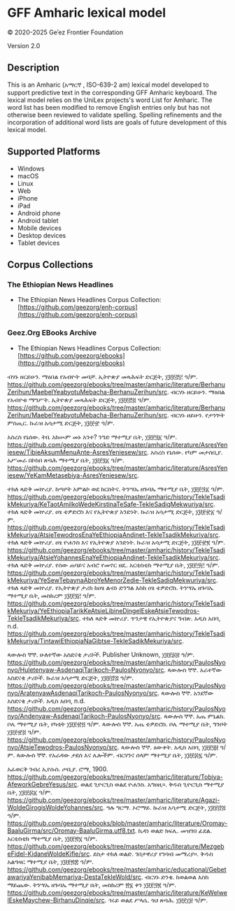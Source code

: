 # GFF Amharic lexical model

© 2020-2025 Geʾez Frontier Foundation

Version 2.0

## Description
This is an Amharic (አማርኛ , ISO-639-2 am) lexical model developed to support predictive text in the
corresponding GFF Amharic keyboard.  The lexical model relies on the UniLex projects's word
List for Amharic.  The word list has been modified to remove English entries only but has not 
otherwise been reviewed to validate spelling. Spelling refinements and the incorporation of additional
word lists are goals of future development of this lexical model.



## Supported Platforms
 * Windows
 * macOS
 * Linux
 * Web
 * iPhone
 * iPad
 * Android phone
 * Android tablet
 * Mobile devices
 * Desktop devices
 * Tablet devices


## Corpus Collections

### The Ethiopian News Headlines
* The Ethiopian News Headlines Corpus Collection: [https://github.com/geezorg/enh-corpus](https://github.com/geezorg/enh-corpus)

### Geez.Org EBooks Archive
* The Ethiopian News Headlines Corpus Collection: [https://github.com/geezorg/ebooks](https://github.com/geezorg/ebooks)


ብሃኑ ዘርይሁን. ማዕበል የአብዮት መባቻ. ኢትዮጵያ መጻሕፍት ድርጅት, ፲፱፻፸፫ ዓ/ም. https://github.com/geezorg/ebooks/tree/master/amharic/literature/BerhanuZerihun/MaebelYeabyotuMebacha-BerhanuZerihun/src.
ብርሃኑ ዘርይሁን. ማዕበል የአብዮቱ ማግሥት. ኢትዮጵያ መጻሕፍት ድርጅት, ፲፱፻፸፭ ዓ/ም. https://github.com/geezorg/ebooks/tree/master/amharic/literature/BerhanuZerihun/MaebelYeabyotuMebacha-BerhanuZerihun/src.
ብርሃኑ ዘይሁን. የታንጕት ምስጢር. ኩራዝ አሳታሚ ድርጅት, ፲፱፻፹ ዓ/ም.

አስረስ የኔሰው. ትቤ አክሡም መኑ አንተ? ንግድ ማተሚያ ቤት, ፲፱፻፶፩ ዓ/ም. https://github.com/geezorg/ebooks/tree/master/amharic/literature/AsresYeniesew/TibieAksumMenuAnte-AsresYeniesew/src.
አስረስ የኔሰው. የካም መታሰቢያ. አሥመራ በኮከበ ጽባሕ ማተሚያ ቤት, ፲፱፻፶፩ ዓ/ም. https://github.com/geezorg/ebooks/tree/master/amharic/literature/AsresYeniesew/YeKamMetasebiya-AsresYeniesew/src.


ተክለ ጻድቅ መኵሪያ. ከጣዖት አምልኮ ወደ ክርስትና. ትንሣኤ ዘጉባኤ ማተሚያ ቤት, ፲፱፻፵፩ ዓ/ም. https://github.com/geezorg/ebooks/tree/master/amharic/history/TekleTsadikMekuriya/KeTaotAmilkoWedeKirstinaTeSafe-TekleSadiqMekwuriya/src.
ተክለ ጻድቅ መኵሪያ. ዐፄ ቴዎድሮስ እና የኢትዮጵያ አንድነት. ኩራዝ አሳታሚ ድርጅት, ፲፱፻፹፩ ዓ/ም. https://github.com/geezorg/ebooks/tree/master/amharic/history/TekleTsadikMekuriya/AtsieTewodrosEnaYeEthiopiaAndinet-TekleTsadikMekuriya/src.
ተክለ ጻድቅ መኵሪያ. ዐፄ ዮሐንስ እና የኢትዮጵያ አንድነት. ኩራዝ አሳታሚ ድርጅት, ፲፱፻፹፪ ዓ/ም. https://github.com/geezorg/ebooks/tree/master/amharic/history/TekleTsadikMekuriya/AtsieYohannesEnaYeEthiopiaAndinet-TekleTsadikMekuriya/src.
ተክለ ጻድቅ መኵሪያ. የሰው ጠባይና አብሮ የመኖር ዘዴ. አርቲስቲክ ማተሚያ ቤት, ፲፱፻፵፫ ዓ/ም. https://github.com/geezorg/ebooks/tree/master/amharic/history/TekleTsadikMekuriya/YeSewTebaynaAbroYeMenorZedie-TekleSadiqMekwuriya/src.
ተክለ ጻድቅ መኵሪያ. የኢትዮጵያ ታሪክ ከዐፄ ልብነ ድንግል እስከ ዐፄ ቴዎድሮስ. ትንሣኤ ዘጉባኤ ማተሚያ ቤት, መስከረም ፲፱፻፶፫ ዓ/ም. https://github.com/geezorg/ebooks/tree/master/amharic/history/TekleTsadikMekuriya/YeEthiopiaTarikKeAtsieLibineDingelEskeAtsieTewodros-TekleTsadikMekuriya/src.
ተክለ ጻድቅ መኵሪያ. ጥንታዊ የኢትዮጵያና ግብጽ. አዲስ አበባ, n.d. https://github.com/geezorg/ebooks/tree/master/amharic/history/TekleTsadikMekuriya/TintawiEthiopiaNaGibtse-TekleSadikMekuriya/src.

ጳውሎስ ኞኞ. ሁለተኛው አስደናቂ ታሪኮች. Publisher Unknown, ፲፱፻፷፱ ዓ/ም. https://github.com/geezorg/ebooks/tree/master/amharic/history/PaulosNyonyo/Huletenyaw-AsdenaqiTarikoch-PaulosNyonyo/src.
ጳውሎስ ኞኞ. አራተኛው አስደናቂ ታሪኮች. ኩራዝ አሳታሚ ድርጅት, ፲፱፻፸፭ ዓ/ም. https://github.com/geezorg/ebooks/tree/master/amharic/history/PaulosNyonyo/AratenyawAsdenaqiTarikoch-PaulosNyonyo/src.
ጳውሎስ ኞኞ. አንደኛው አስደናቂ ታሪኮች. አዲስ አበባ, n.d. https://github.com/geezorg/ebooks/tree/master/amharic/history/PaulosNyonyo/Andenyaw-AsdenaqiTarikoch-PaulosNyonyo/src.
ጳውሎስ ኞኞ. አጤ ምኒልክ. ቦሌ ማተሚያ ቤት, የካቲት ፲፱፻፹፬ ዓ/ም.
ጳውሎስ ኞኞ. አጤ ቴዎድሮስ. ቦሌ ማተሚያ ቤት, ግንቦት ፲፱፻፹፭ ዓ/ም. https://github.com/geezorg/ebooks/tree/master/amharic/history/PaulosNyonyo/AtsieTewodros-PaulosNyonyo/src.
ጳውሎስ ኞኞ. ዕውቀት. አዲስ አበባ, ፲፱፻፶፱ ዓ/ም.
ጳውሎስ ኞኞ. የአራዳው ታደሰ እና ሌሎችም. ብርሃንና ሰላም ማተሚያ ቤት, ፲፱፻፷፯ ዓ/ም.

አፈወርቅ ገብረ ኢየሱስ. ጦቢያ. ሮማ, 1900. https://github.com/geezorg/ebooks/tree/master/amharic/literature/Tobiya-AfeworkGebreYesus/src.
ወልደ ጊዮርጊስ ወልደ ዮሐንስ. አግዐዚ።. ቅዱስ ጊዮርጊስ ማተሚያ ቤት, ፲፱፻፷፩ ዓ/ም. https://github.com/geezorg/ebooks/tree/master/amharic/literature/Agazi-WoldeGirogisWoldeYohannes/src.
ዓሉ ግርማ. ኦሮማይ. ኩራዝ አሳታሚ ድርጅት, ፲፱፻፸፭ ዓ/ም. https://github.com/geezorg/ebooks/blob/master/amharic/literature/Oromay-BaaluGirma/src/Oromay-BaaluGirma.utf8.txt.
ኪዳነ ወልድ ክፍሌ. መዝገበ ፊደል. አርቲስቲክ ማተሚያ ቤት, ፲፱፻፳፮  ዓ/ም. https://github.com/geezorg/ebooks/tree/master/amharic/literature/MezgebeFidel-KidaneWoldeKifle/src.
ደስታ ተክለ ወልድ. ገበታዋሪያ የንባብ መማሪያ።. ቅዱስ አልዓዛር ማተሚያ ቤት, ፲፱፻፳፰ ዓ/ም. https://github.com/geezorg/ebooks/tree/master/amharic/educational/GebetawariyaYenibabMemariya-DestaTekleWold/src.
ብርሃኑ ድንቄ. ከወልወል እስከ ማይጨው. ትንሣኤ ዘጉባኤ ማተሚያ ቤት, መስከረም ፳፮ ቀን ፲፱፻፵፪ ዓ/ም. https://github.com/geezorg/ebooks/tree/master/amharic/literature/KeWelwelEskeMaychew-BirhanuDinqie/src.
ኅሩይ ወልደ ሥላሴ. ጎህ ጽባሕ. ፲፱፻፲፱ ዓ/ም.

